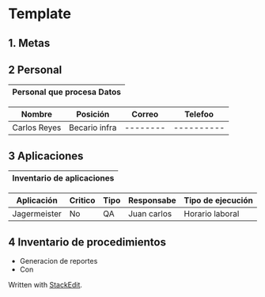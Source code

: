 # Template
## 1.  Metas
## 2 Personal

|Personal que procesa Datos|
|---------------------|

|Nombre | Posición | Correo | Telefoo |
|------|-----------|--------|----------|
|Carlos Reyes| Becario infra|--------|----------|

## 3 Aplicaciones
| Inventario de aplicaciones | 
|-----------------------------|

|Aplicación|Critico| Tipo| Responsabe|Tipo de ejecución|
|-----|-----|-----|-------|---|
|Jagermeister|No|QA|Juan carlos|Horario laboral |

## 4 Inventario de procedimientos 

- Generacion de reportes
- Con


 Written with [StackEdit](https://stackedit.io/).
<!--stackedit_data:
eyJoaXN0b3J5IjpbODE2NDg4NzQzLC0xOTQ5NzI2MzE5LDIwMj
M0Njc3MTcsLTg3NTAzNzIyNCwxNjIyNzUwODg5LDczMDk5ODEx
Nl19
-->